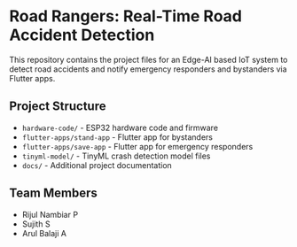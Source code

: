 # Road Rangers: Real-Time Road Accident Detection

This repository contains the project files for an Edge-AI based IoT system to detect road accidents and notify emergency responders and bystanders via Flutter apps.

## Project Structure

- `hardware-code/` - ESP32 hardware code and firmware
- `flutter-apps/stand-app` - Flutter app for bystanders
- `flutter-apps/save-app` - Flutter app for emergency responders
- `tinyml-model/` - TinyML crash detection model files
- `docs/` - Additional project documentation

## Team Members
- Rijul Nambiar P
- Sujith S
- Arul Balaji A

